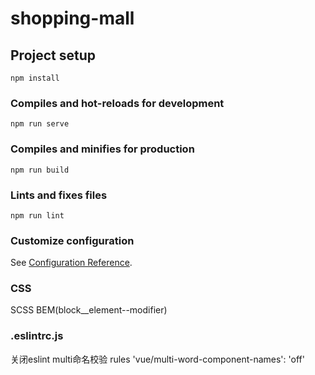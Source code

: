 # shopping-mall

## Project setup
```
npm install
```

### Compiles and hot-reloads for development
```
npm run serve
```

### Compiles and minifies for production
```
npm run build
```

### Lints and fixes files
```
npm run lint
```

### Customize configuration
See [Configuration Reference](https://cli.vuejs.org/config/).

### CSS
SCSS BEM(block__element--modifier)

### .eslintrc.js
关闭eslint multi命名校验
rules 'vue/multi-word-component-names': 'off'
